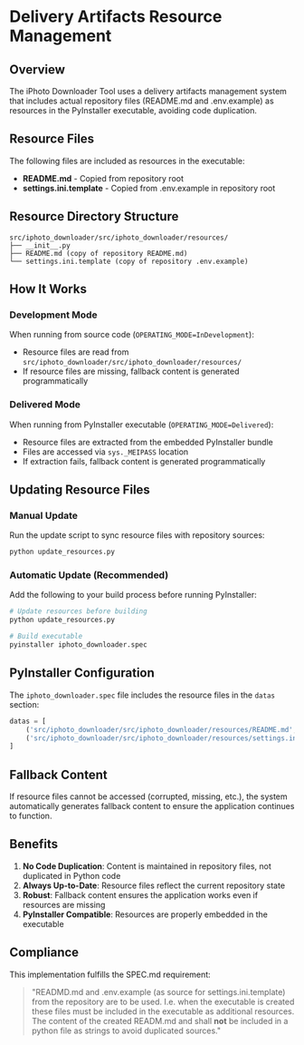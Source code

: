 # Delivery Artifacts Resource Management

## Overview

The iPhoto Downloader Tool uses a delivery artifacts management system that includes actual repository files (README.md and .env.example) as resources in the PyInstaller executable, avoiding code duplication.

## Resource Files

The following files are included as resources in the executable:

- **README.md** - Copied from repository root
- **settings.ini.template** - Copied from .env.example in repository root

## Resource Directory Structure

```
src/iphoto_downloader/src/iphoto_downloader/resources/
├── __init__.py
├── README.md (copy of repository README.md)
└── settings.ini.template (copy of repository .env.example)
```

## How It Works

### Development Mode
When running from source code (`OPERATING_MODE=InDevelopment`):
- Resource files are read from `src/iphoto_downloader/src/iphoto_downloader/resources/`
- If resource files are missing, fallback content is generated programmatically

### Delivered Mode
When running from PyInstaller executable (`OPERATING_MODE=Delivered`):
- Resource files are extracted from the embedded PyInstaller bundle
- Files are accessed via `sys._MEIPASS` location
- If extraction fails, fallback content is generated programmatically

## Updating Resource Files

### Manual Update
Run the update script to sync resource files with repository sources:
```bash
python update_resources.py
```

### Automatic Update (Recommended)
Add the following to your build process before running PyInstaller:

```bash
# Update resources before building
python update_resources.py

# Build executable
pyinstaller iphoto_downloader.spec
```

## PyInstaller Configuration

The `iphoto_downloader.spec` file includes the resource files in the `datas` section:

```python
datas = [
    ('src/iphoto_downloader/src/iphoto_downloader/resources/README.md', 'iphoto_downloader/resources'),
    ('src/iphoto_downloader/src/iphoto_downloader/resources/settings.ini.template', 'iphoto_downloader/resources')
]
```

## Fallback Content

If resource files cannot be accessed (corrupted, missing, etc.), the system automatically generates fallback content to ensure the application continues to function.

## Benefits

1. **No Code Duplication**: Content is maintained in repository files, not duplicated in Python code
2. **Always Up-to-Date**: Resource files reflect the current repository state
3. **Robust**: Fallback content ensures the application works even if resources are missing
4. **PyInstaller Compatible**: Resources are properly embedded in the executable

## Compliance

This implementation fulfills the SPEC.md requirement:
> "READMD.md and .env.example (as source for settings.ini.template) from the repository are to be used. I.e. when the executable is created these files must be included in the executable as additional resources. The content of the created READM.md and shall **not** be included in a python file as strings to avoid duplicated sources."
